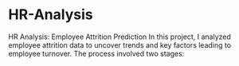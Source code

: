 # HR-Analysis
HR Analysis: Employee Attrition Prediction  In this project, I analyzed employee attrition data to uncover trends and key factors leading to employee turnover. The process involved two stages:
